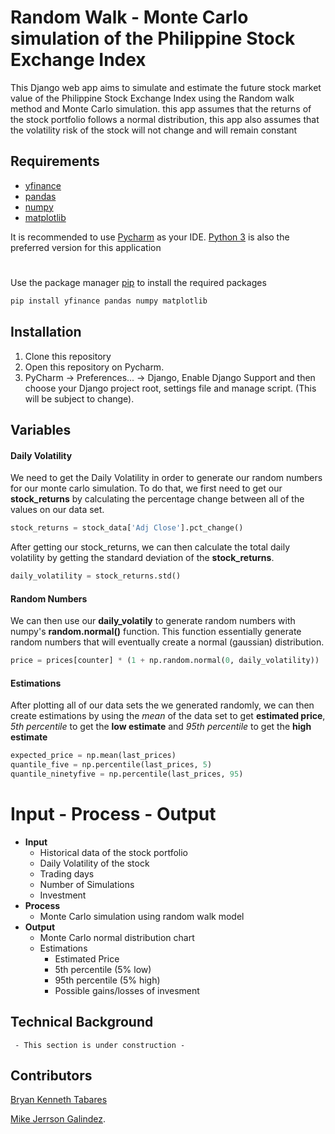 # Random Walk - Monte Carlo simulation of the Philippine Stock Exchange Index

This Django web app aims to simulate and estimate the future stock market value of the Philippine Stock Exchange Index using the Random walk method and Monte Carlo simulation. this app assumes that the returns of the stock portfolio follows a normal distribution, this app also assumes that the volatility risk of the stock will not change and will remain constant

## Requirements
* [yfinance](https://pypi.org/project/yfinance/)
* [pandas](https://pypi.org/project/pandas/)
* [numpy](https://numpy.org/)
* [matplotlib](https://matplotlib.org/)

It is recommended to use [Pycharm](https://www.jetbrains.com/pycharm/) as your IDE. [Python 3](https://www.python.org/downloads/) is also the preferred version for this application
#
Use the package manager [pip](https://pip.pypa.io/en/stable/) to install the required packages

```bash
pip install yfinance pandas numpy matplotlib
```
## Installation
1. Clone this repository
2. Open this repository on Pycharm.
3. PyCharm -> Preferences... -> Django, Enable Django Support and then choose your Django project root, settings file and manage script. (This will be subject to change).

## Variables
#### Daily Volatility
 We need to get the Daily Volatility in order to generate our random numbers for our monte carlo simulation. To do that, we first need to get our **stock_returns** by calculating the percentage change between all of the values on our data set.
```python
stock_returns = stock_data['Adj Close'].pct_change()
```
After getting our stock_returns, we can then calculate the total daily volatility by getting the standard deviation of the **stock_returns**.
```python
daily_volatility = stock_returns.std()
```
#### Random Numbers
We can then use our **daily_volatily** to generate random numbers with numpy's **random.normal()** function. This function essentially generate random numbers that will eventually create a normal (gaussian) distribution.
```python
price = prices[counter] * (1 + np.random.normal(0, daily_volatility))
```
#### Estimations
After plotting all of our data sets the we generated randomly, we can then create estimations by using the *mean* of the data set to get **estimated price**, *5th percentile* to get the **low estimate** and *95th percentile* to get the **high estimate**
```python
expected_price = np.mean(last_prices)
quantile_five = np.percentile(last_prices, 5)
quantile_ninetyfive = np.percentile(last_prices, 95)
```
# Input - Process - Output
* **Input**
  * Historical data of the stock portfolio
  * Daily Volatility of the stock
  * Trading days
  * Number of Simulations
  * Investment
* **Process**
  * Monte Carlo simulation using random walk model
* **Output**
   * Monte Carlo normal distribution chart
   * Estimations
     - Estimated Price
     - 5th percentile (5% low)
     - 95th percentile (5% high)
     - Possible gains/losses of invesment

## Technical Background
     - This section is under construction -
## Contributors
[Bryan Kenneth Tabares](https://github.com/abaddon431/)

[Mike Jerrson Galindez](https://github.com/miker-bice/).
